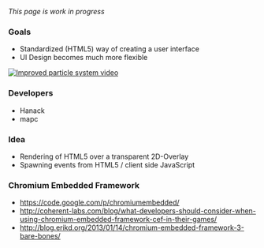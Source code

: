 *This page is work in progress*

### Goals

* Standardized (HTML5) way of creating a user interface
* UI Design becomes much more flexible

[![Improved particle system video](http://img.youtube.com/vi/eFMS_bXPDr8/0.jpg)](http://www.youtube.com/watch?v=eFMS_bXPDr8)

### Developers

* Hanack
* mapc

### Idea

* Rendering of HTML5 over a transparent 2D-Overlay
* Spawning events from HTML5 / client side JavaScript

### Chromium Embedded Framework

* https://code.google.com/p/chromiumembedded/
* http://coherent-labs.com/blog/what-developers-should-consider-when-using-chromium-embedded-framework-cef-in-their-games/
* http://blog.erikd.org/2013/01/14/chromium-embedded-framework-3-bare-bones/
